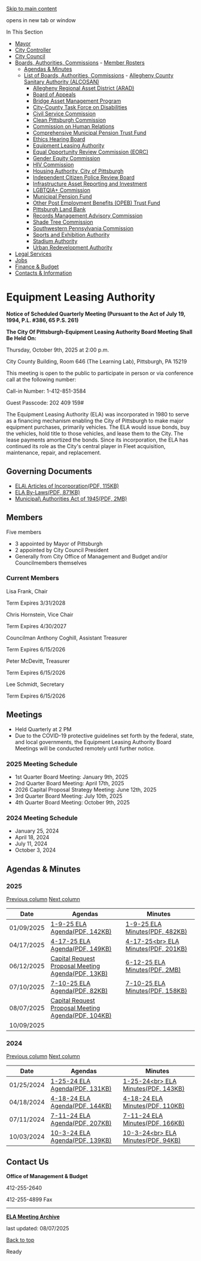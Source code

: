 [Skip to main content](https://www.pittsburghpa.gov/City-Government/Boards-Authorities-Commissions/List-of-Boards-Authorities-Commissions/Equipment-Leasing-Authority#main-content)

opens in new tab or window

In This Section

- [Mayor](https://www.pittsburghpa.gov/City-Government/Mayor)
- [City Controller](https://www.pittsburghpa.gov/City-Government/City-Controllers-Office)
- [City Council](https://www.pittsburghpa.gov/City-Government/City-Council)
- [Boards, Authorities, Commissions](https://www.pittsburghpa.gov/City-Government/Boards-Authorities-Commissions)  - [Member Rosters](https://www.pittsburghpa.gov/City-Government/Boards-Authorities-Commissions/Member-Rosters)
  - [Agendas & Minutes](https://www.pittsburghpa.gov/City-Government/Boards-Authorities-Commissions/Agendas-Minutes)
  - [List of Boards, Authorities, Commissions](https://www.pittsburghpa.gov/City-Government/Boards-Authorities-Commissions/List-of-Boards-Authorities-Commissions)    - [Allegheny County Sanitary Authority (ALCOSAN)](https://www.pittsburghpa.gov/City-Government/Boards-Authorities-Commissions/List-of-Boards-Authorities-Commissions/Allegheny-County-Sanitary-Authority-ALCOSAN)
    - [Allegheny Regional Asset District (ARAD)](https://www.pittsburghpa.gov/City-Government/Boards-Authorities-Commissions/List-of-Boards-Authorities-Commissions/Allegheny-Regional-Asset-District-ARAD)
    - [Board of Appeals](https://www.pittsburghpa.gov/City-Government/Boards-Authorities-Commissions/List-of-Boards-Authorities-Commissions/Board-of-Appeals)
    - [Bridge Asset Management Program](https://www.pittsburghpa.gov/City-Government/Boards-Authorities-Commissions/List-of-Boards-Authorities-Commissions/Bridge-Asset-Management-Program)
    - [City-County Task Force on Disabilities](https://www.pittsburghpa.gov/City-Government/Boards-Authorities-Commissions/List-of-Boards-Authorities-Commissions/City-County-Task-Force-on-Disabilities)
    - [Civil Service Commission](https://www.pittsburghpa.gov/City-Government/Boards-Authorities-Commissions/List-of-Boards-Authorities-Commissions/Civil-Service-Commission)
    - [Clean Pittsburgh Commission](https://www.pittsburghpa.gov/City-Government/Boards-Authorities-Commissions/List-of-Boards-Authorities-Commissions/Clean-Pittsburgh-Commission)
    - [Commission on Human Relations](https://www.pittsburghpa.gov/City-Government/Boards-Authorities-Commissions/List-of-Boards-Authorities-Commissions/Commission-on-Human-Relations)
    - [Comprehensive Municipal Pension Trust Fund](https://www.pittsburghpa.gov/City-Government/Boards-Authorities-Commissions/List-of-Boards-Authorities-Commissions/Comprehensive-Municipal-Pension-Trust-Fund)
    - [Ethics Hearing Board](https://www.pittsburghpa.gov/City-Government/Boards-Authorities-Commissions/List-of-Boards-Authorities-Commissions/Ethics-Hearing-Board)
    - [Equipment Leasing Authority](https://www.pittsburghpa.gov/City-Government/Boards-Authorities-Commissions/List-of-Boards-Authorities-Commissions/Equipment-Leasing-Authority)
    - [Equal Opportunity Review Commission (EORC)](https://www.pittsburghpa.gov/City-Government/Boards-Authorities-Commissions/List-of-Boards-Authorities-Commissions/Equal-Opportunity-Review-Commission-EORC)
    - [Gender Equity Commission](https://www.pittsburghpa.gov/City-Government/Boards-Authorities-Commissions/List-of-Boards-Authorities-Commissions/Gender-Equity-Commission)
    - [HIV Commission](https://www.pittsburghpa.gov/City-Government/Boards-Authorities-Commissions/List-of-Boards-Authorities-Commissions/HIV-Commission)
    - [Housing Authority, City of Pittsburgh](https://www.pittsburghpa.gov/City-Government/Boards-Authorities-Commissions/List-of-Boards-Authorities-Commissions/Housing-Authority-City-of-Pittsburgh)
    - [Independent Citizen Police Review Board](https://www.pittsburghpa.gov/City-Government/Boards-Authorities-Commissions/List-of-Boards-Authorities-Commissions/Independent-Citizen-Police-Review-Board)
    - [Infrastructure Asset Reporting and Investment](https://www.pittsburghpa.gov/City-Government/Boards-Authorities-Commissions/List-of-Boards-Authorities-Commissions/Infrastructure-Asset-Reporting-and-Investment)
    - [LGBTQIA+ Commission](https://www.pittsburghpa.gov/City-Government/Boards-Authorities-Commissions/List-of-Boards-Authorities-Commissions/LGBTQIA-Commission)
    - [Municipal Pension Fund](https://www.pittsburghpa.gov/City-Government/Boards-Authorities-Commissions/List-of-Boards-Authorities-Commissions/Municipal-Pension-Fund)
    - [Other Post Employment Benefits (OPEB) Trust Fund](https://www.pittsburghpa.gov/City-Government/Boards-Authorities-Commissions/List-of-Boards-Authorities-Commissions/Other-Post-Employment-Benefits-OPEB-Trust-Fund)
    - [Pittsburgh Land Bank](https://www.pittsburghpa.gov/City-Government/Boards-Authorities-Commissions/List-of-Boards-Authorities-Commissions/Pittsburgh-Land-Bank)
    - [Records Management Advisory Commission](https://www.pittsburghpa.gov/City-Government/Boards-Authorities-Commissions/List-of-Boards-Authorities-Commissions/Records-Management-Advisory-Commission)
    - [Shade Tree Commission](https://www.pittsburghpa.gov/City-Government/Boards-Authorities-Commissions/List-of-Boards-Authorities-Commissions/Shade-Tree-Commission)
    - [Southwestern Pennsylvania Commission](https://www.pittsburghpa.gov/City-Government/Boards-Authorities-Commissions/List-of-Boards-Authorities-Commissions/Southwestern-Pennsylvania-Commission)
    - [Sports and Exhibition Authority](https://www.pittsburghpa.gov/City-Government/Boards-Authorities-Commissions/List-of-Boards-Authorities-Commissions/Sports-and-Exhibition-Authority)
    - [Stadium Authority](https://www.pittsburghpa.gov/City-Government/Boards-Authorities-Commissions/List-of-Boards-Authorities-Commissions/Stadium-Authority)
    - [Urban Redevelopment Authority](https://www.pittsburghpa.gov/City-Government/Boards-Authorities-Commissions/List-of-Boards-Authorities-Commissions/Urban-Redevelopment-Authority)
- [Legal Services](https://www.pittsburghpa.gov/City-Government/Legal-Services)
- [Jobs](https://www.pittsburghpa.gov/City-Government/Jobs)
- [Finance & Budget](https://www.pittsburghpa.gov/City-Government/Finance-Budget)
- [Contacts & Information](https://www.pittsburghpa.gov/City-Government/Contacts-Information)

# Equipment Leasing Authority

**Notice of Scheduled Quarterly Meeting (Pursuant to the Act of July 19, 1994, P.L. #386, 65 P.S. 261)**

**The City Of Pittsburgh-Equipment Leasing Authority Board Meeting Shall Be Held**
**On:**

Thursday, October 9th, 2025 at 2:00 p.m.

City County Building, Room 646 (The Learning Lab), Pittsburgh, PA 15219

This meeting is open to the public to participate in person or via conference call at the following number:

Call-in Number: 1-412-851-3584

Guest Passcode: 202 409 159#

The Equipment Leasing Authority (ELA) was incorporated in 1980 to serve as a financing mechanism enabling the City of
Pittsburgh to make major equipment purchases, primarily vehicles. The ELA would issue bonds, buy the vehicles, hold
title to those vehicles, and lease them to the City. The lease payments amortized the bonds. Since its
incorporation, the ELA has continued its role as the City's central player in Fleet acquisition, maintenance,
repair, and replacement.

## Governing Documents

- [ELA\\
Articles of Incorporation(PDF, 115KB)](https://www.pittsburghpa.gov/files/assets/city/v/1/bac/documents/ela/16843_articles_of_incorporation_ela.pdf)
- [ELA By-Laws(PDF, 871KB)](https://www.pittsburghpa.gov/files/assets/city/v/1/bac/documents/ela/16845_equipment_leasing_authority_amended_and_restated_by-laws_12-7-17.pdf)
- [Municipal\\
Authorities Act of 1945(PDF, 2MB)](https://www.pittsburghpa.gov/files/assets/city/v/1/bac/documents/ela/16844_municipal_authorities_act.pdf)

## Members

Five members

- 3 appointed by Mayor of Pittsburgh
- 2 appointed by City Council President
- Generally from City Office of Management and Budget and/or Councilmembers themselves

### Current Members

Lisa Frank, Chair

Term Expires 3/31/2028

Chris Hornstein, Vice Chair

Term Expires 4/30/2027

Councilman Anthony Coghill, Assistant Treasurer

Term Expires 6/15/2026

Peter McDevitt, Treasurer

Term Expires 6/15/2026

Lee Schmidt, Secretary

Term Expires 6/15/2026

## Meetings

- Held Quarterly at 2 PM
- Due to the COVID-19 protective guidelines set forth by the federal, state, and local governments, the Equipment
Leasing Authority Board Meetings will be conducted remotely until further notice.

### 2025 Meeting Schedule

- 1st Quarter Board Meeting: January 9th, 2025
- 2nd Quarter Board Meeting: April 17th, 2025
- 2026 Capital Proposal Strategy Meeting: June 12th, 2025
- 3rd Quarter Board Meeting: July 10th, 2025
- 4th Quarter Board Meeting: October 9th, 2025

### 2024 Meeting Schedule

- January 25, 2024
- April 18, 2024
- July 11, 2024
- October 3, 2024

## Agendas & Minutes

### 2025

[Previous column](https://www.pittsburghpa.gov/City-Government/Boards-Authorities-Commissions/List-of-Boards-Authorities-Commissions/Equipment-Leasing-Authority#) [Next column](https://www.pittsburghpa.gov/City-Government/Boards-Authorities-Commissions/List-of-Boards-Authorities-Commissions/Equipment-Leasing-Authority#)

| Date | Agendas | Minutes |
| --- | --- | --- |
| 01/09/2025 | [1-9-25 ELA Agenda(PDF, 142KB)](https://www.pittsburghpa.gov/files/assets/city/v/1/bac/documents/ela/1st-qtr-ela-board-meeting-agenda-1-9-2025.pdf "1st QTR, ELA Board Meeting Agenda, 1-9-2025.pdf") | [1-9-25 ELA Minutes(PDF, 482KB)](https://www.pittsburghpa.gov/files/assets/city/v/1/bac/documents/ela/approved-1st-qtr-meeting-minutes.pdf "Approved 1st QTR Meeting Minutes.pdf") |
| 04/17/2025 | [4-17-25 ELA Agenda(PDF, 149KB)](https://www.pittsburghpa.gov/files/assets/city/v/1/bac/documents/ela/2nd-qtr-ela-board-meeting-agenda-4-17-2025.pdf "2nd QTR, ELA Board Meeting Agenda, 4-17-2025.pdf") | [4-17-25\<br> ELA Minutes(PDF, 201KB)](https://www.pittsburghpa.gov/files/assets/city/v/1/bac/documents/ela/4-17-2025-ela-minutes.pdf "4-17-2025, ELA Minutes.pdf") |
| 06/12/2025 | [Capital Request Proposal Meeting Agenda(PDF, 13KB)](https://www.pittsburghpa.gov/files/assets/city/v/1/bac/documents/ela/ela-captial-request-proposal-meeting-june-12th-2025.pdf "ELA, Captial Request Proposal Meeting, June 12th, 2025.pdf") | [6-12-25 ELA Minutes(PDF, 2MB)](https://www.pittsburghpa.gov/files/assets/city/v/1/bac/documents/ela/tab-1-special-capital-strategy-meeting-minutes.pdf "TAB 1 - Special Capital Strategy Meeting Minutes.pdf") |
| 07/10/2025 | [7-10-25 ELA Agenda(PDF, 82KB)](https://www.pittsburghpa.gov/files/assets/city/v/2/bac/documents/ela/3rd-qtr-ela-board-meeting-agenda-7-10-2025.pdf "3rd QTR, ELA Board Meeting Agenda, 7-10-2025.pdf") | [7-10-25 ELA Minutes(PDF, 158KB)](https://www.pittsburghpa.gov/files/assets/city/v/1/bac/documents/ela/ela-3rd-qtr-meeting-minutes.pdf "ELA 3rd QTR Meeting Minutes 2025.pdf") |
| 08/07/2025 | [Capital Request Proposal Meeting Agenda(PDF, 104KB)](https://www.pittsburghpa.gov/files/assets/city/v/1/bac/documents/ela/ela-captial-request-proposal-meeting-august-7th-2025.pdf "ELA, Captial Request Proposal Meeting, August 7th, 2025.pdf") |  |
| 10/09/2025 |  |  |

### 2024

[Previous column](https://www.pittsburghpa.gov/City-Government/Boards-Authorities-Commissions/List-of-Boards-Authorities-Commissions/Equipment-Leasing-Authority#) [Next column](https://www.pittsburghpa.gov/City-Government/Boards-Authorities-Commissions/List-of-Boards-Authorities-Commissions/Equipment-Leasing-Authority#)

| Date | Agendas | Minutes |
| --- | --- | --- |
| 01/25/2024 | [1-25-24 ELA Agenda(PDF, 131KB)](https://www.pittsburghpa.gov/files/assets/city/v/1/bac/documents/ela/23873_1st_qtr_ela_board_meeting_agenda_1-25-2024.pdf) | [1-25-24\<br> ELA Minutes(PDF, 143KB)](https://www.pittsburghpa.gov/files/assets/city/v/1/bac/documents/ela/1st-qtr-meeting-minutes.pdf "1st QTR Meeting Minutes.pdf") |
| 04/18/2024 | [4-18-24 ELA Agenda(PDF, 144KB)](https://www.pittsburghpa.gov/files/assets/city/v/1/bac/documents/ela/24654_2nd_qtr_ela_board_meeting_agenda_4-18-2024.pdf) | [4-18-24 ELA Minutes(PDF, 110KB)](https://www.pittsburghpa.gov/files/assets/city/v/1/bac/documents/ela/25430_2nd_qtr_meeting_notes.pdf) |
| 07/11/2024 | [7-11-24 ELA Agenda(PDF, 207KB)](https://www.pittsburghpa.gov/files/assets/city/v/1/bac/documents/ela/25402_3rd_qtr_ela_board_meeting_agenda_7-11-2024.pdf) | [7-11-24 ELA Minutes(PDF, 166KB)](https://www.pittsburghpa.gov/files/assets/city/v/1/bac/documents/ela/ela-3rd-quarter-meeting-notes.pdf "ELA 3rd Quarter Meeting Notes.pdf") |
| 10/03/2024 | [10-3-24 ELA Agenda(PDF, 139KB)](https://www.pittsburghpa.gov/files/assets/city/v/1/bac/documents/ela/4th-qtr-ela-board-meeting-agenda-10-3-024.pdf "4th QTR, ELA Board Meeting Agenda, 10-3-024.pdf") | [10-3-24\<br> ELA Minutes(PDF, 94KB)](https://www.pittsburghpa.gov/files/assets/city/v/1/bac/documents/ela/4th-quarter-minutes-2024.pdf "4th Quarter Minutes, 2024.pdf") |

## Contact Us

**Office of Management & Budget**

412-255-2640

412-255-4899 Fax

* * *

[**ELA Meeting Archive**](https://www.pittsburghpa.gov/City-Government/Boards-Authorities-Commissions/List-of-Boards-Authorities-Commissions/Equipment-Leasing-Authority/Meeting-Archives)

last updated: 08/07/2025

[Back to top](https://www.pittsburghpa.gov/City-Government/Boards-Authorities-Commissions/List-of-Boards-Authorities-Commissions/Equipment-Leasing-Authority#body-top)

Ready
